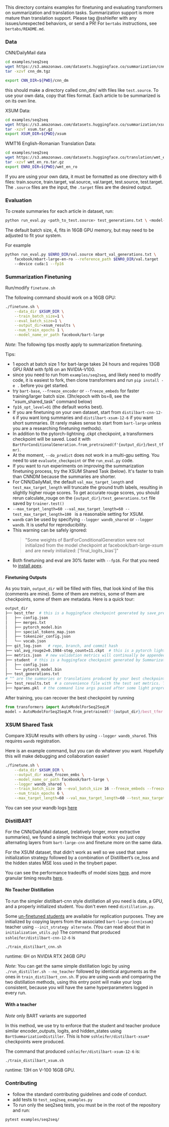 This directory contains examples for finetuning and evaluating transformers on summarization and translation tasks.
Summarization support is more mature than translation support.
Please tag @sshleifer with any issues/unexpected behaviors, or send a PR!
For `bertabs` instructions, see `bertabs/README.md`. 

### Data

CNN/DailyMail data
```bash
cd examples/seq2seq
wget https://s3.amazonaws.com/datasets.huggingface.co/summarization/cnn_dm.tgz
tar -xzvf cnn_dm.tgz

export CNN_DIR=${PWD}/cnn_dm
```

this should make a directory called cnn_dm/ with files like `test.source`.
To use your own data, copy that files format. Each article to be summarized is on its own line.

XSUM Data:
```bash
cd examples/seq2seq
wget https://s3.amazonaws.com/datasets.huggingface.co/summarization/xsum.tar.gz
tar -xzvf xsum.tar.gz
export XSUM_DIR=${PWD}/xsum
```


WMT16 English-Romanian Translation Data:
```bash
cd examples/seq2seq
wget https://s3.amazonaws.com/datasets.huggingface.co/translation/wmt_en_ro.tar.gz
tar -xzvf wmt_en_ro.tar.gz
export ENRO_DIR=${PWD}/wmt_en_ro
```

If you are using your own data, it must be formatted as one directory with 6 files: train.source, train.target, val.source, val.target, test.source, test.target.  
The `.source` files are the input, the `.target` files are the desired output.

### Evaluation

To create summaries for each article in dataset, run:
```bash
python run_eval.py <path_to_test.source> test_generations.txt \ <model-name>  --score_path rouge_scores.txt
```
The default batch size, 4, fits in 16GB GPU memory, but may need to be adjusted to fit your system.


For example
```bash
python run_eval.py $ENRO_DIR/val.source mbart_val_generations.txt \
    facebook/mbart-large-en-ro --reference_path $ENRO_DIR/val.target
    --device cuda:1 --fp16
```
### Summarization Finetuning
Run/modify `finetune.sh`

The following command should work on a 16GB GPU:
```bash
./finetune.sh \
    --data_dir $XSUM_DIR \
    --train_batch_size=1 \
    --eval_batch_size=1 \
    --output_dir=xsum_results \
    --num_train_epochs 1 \
    --model_name_or_path facebook/bart-large
```

*Note*: The following tips mostly apply to summarization finetuning.

Tips:
- 1 epoch at batch size 1 for bart-large takes 24 hours and requires 13GB GPU RAM with fp16 on an NVIDIA-V100. 
- since you need to run from `examples/seq2seq`, and likely need to modify code, it is easiest to fork, then clone transformers and run `pip install -e .` before you get started.   
- try `bart-base`, `--freeze_encoder` or `--freeze_embeds` for faster training/larger batch size.  (3hr/epoch with bs=8, see the "xsum_shared_task" command below)
- `fp16_opt_level=O1` (the default works best).
- If you are finetuning on your own dataset, start from `distilbart-cnn-12-6` if you want long summaries and `distilbart-xsum-12-6` if you want short summaries.
(It rarely makes sense to start from `bart-large` unless you are a researching finetuning methods).
- In addition to the pytorch-lightning .ckpt checkpoint, a transformers checkpoint will be saved.
Load it with `BartForConditionalGeneration.from_pretrained(f'{output_dir}/best_tfmr)`.
- At the moment, `--do_predict` does not work in a multi-gpu setting. You need to use `evaluate_checkpoint` or the `run_eval.py` code.
- If you want to run experiments on improving the summarization finetuning process, try the XSUM Shared Task (below). It's faster to train than CNNDM because the summaries are shorter.
- For CNN/DailyMail, the default `val_max_target_length` and `test_max_target_length` will truncate the ground truth labels, resulting in slightly higher rouge scores. To get accurate rouge scores, you should rerun calculate_rouge on the `{output_dir}/test_generations.txt` file saved by `trainer.test()`
- `--max_target_length=60 --val_max_target_length=60 --test_max_target_length=100 ` is a reasonable setting for XSUM.
- `wandb` can be used by specifying `--logger wandb_shared` or `--logger wandb`. It is useful for reproducibility. 
- This warning can be safely ignored: 
    > "Some weights of BartForConditionalGeneration were not initialized from the model checkpoint at facebook/bart-large-xsum and are newly initialized: ['final_logits_bias']"
- Both finetuning and eval are 30% faster with `--fp16`. For that you need to [install apex](https://github.com/NVIDIA/apex#quick-start).

#### Finetuning Outputs 
As you train, `output_dir` will be filled with files, that look kind of like this (comments are mine). 
Some of them are metrics, some of them are checkpoints, some of them are metadata. Here is a quick tour:

```bash
output_dir
├── best_tfmr  # this is a huggingface checkpoint generated by save_pretrained. It is the same model as the PL .ckpt file below
│   ├── config.json
│   ├── merges.txt
│   ├── pytorch_model.bin
│   ├── special_tokens_map.json
│   ├── tokenizer_config.json
│   └── vocab.json
├── git_log.json   # repo, branch, and commit hash
├── val_avg_rouge2=0.1984-step_count=11.ckpt  # this is a pytorch lightning checkpoint associated with the best val score.
├── metrics.json  # new validation metrics will continually be appended to this
├── student  # this is a huggingface checkpoint generated by SummarizationDistiller. It is the student before it gets finetuned.
│   ├── config.json
│   └── pytorch_model.bin
├── test_generations.txt 
# ^^ are the summaries or translations produced by your best checkpoint on the test data. Populated when training is done 
├── test_results.txt  # a convenience file with the test set metrics. This data is also in metrics.json['test']
├── hparams.pkl  # the command line args passed after some light preprocessing. Should be saved fairly quickly.
```
After training, you can recover the best checkpoint by running
```python
from transformers import AutoModelForSeq2SeqLM
model = AutoModelForSeq2SeqLM.from_pretrained(f'{output_dir}/best_tfmr')
```


### XSUM Shared Task
Compare XSUM results with others by using `--logger wandb_shared`. This requires `wandb` registration.

Here is an example command, but you can do whatever you want. Hopefully this will make debugging and collaboration easier!
```bash
./finetune.sh \
    --data_dir $XSUM_DIR \
    --output_dir xsum_frozen_embs \
    --model_name_or_path facebook/bart-large \
    --logger wandb_shared \
    --train_batch_size 16 --eval_batch_size 16 --freeze_embeds --freeze_encoder \
    --num_train_epochs 6 \
    --max_target_length=60 --val_max_target_length=60 --test_max_target_length=100
```

You can see your wandb logs [here](https://app.wandb.ai/sshleifer/hf_xsum?workspace=user-)

### DistilBART

For the CNN/DailyMail dataset, (relatively longer, more extractive summaries), we found a simple technique that works:
you just copy alternating layers from `bart-large-cnn` and finetune more on the same data. 

For the XSUM dataset, that didn’t work as well so we used that same initialization strategy followed by a combination of Distillbert’s ce_loss and the hidden states MSE loss used in the tinybert paper.

You can see the performance tradeoffs of model sizes [here](https://docs.google.com/spreadsheets/d/1EkhDMwVO02m8jCD1cG3RoFPLicpcL1GQHTQjfvDYgIM/edit#gid=0).
and more granular timing results [here](https://docs.google.com/spreadsheets/d/1EkhDMwVO02m8jCD1cG3RoFPLicpcL1GQHTQjfvDYgIM/edit#gid=1753259047&range=B2:I23).

#### No Teacher Distillation
To run the simpler distilbart-cnn style distillation all you need is data, a GPU, and a properly initialized student.
You don't even need `distillation.py`.

Some [un-finetuned students](https://huggingface.co/models?search=sshleifer%2Fstudent) are available for replication purposes.
They are initialized by copying layers from the associated `bart-large-{cnn|xsum}` teacher using `--init_strategy alternate`. (You can read about that in `initialization_utils.py`)
The command that produced `sshleifer/distilbart-cnn-12-6` is
```bash
./train_distilbart_cnn.sh
```  
runtime: 6H on NVIDIA RTX 24GB GPU

*Note*: You can get the same simple distillation logic by using `./run_distiller.sh --no_teacher` followed by identical arguments as the ones in `train_distilbart_cnn.sh`.
If you are using `wandb` and comparing the two distillation methods, using this entry point will make your logs consistent,
because you will have the same hyperparameters logged in every run.

#### With a teacher
*Note* only BART variants are supported

In this method, we use try to enforce that the student and teacher produce similar encoder_outputs, logits, and hidden_states using `BartSummarizationDistiller`.
This is how `sshleifer/distilbart-xsum*` checkpoints were produced.

The command that produced `sshleifer/distilbart-xsum-12-6` is:

```bash
./train_distilbart_xsum.sh  
```

runtime: 13H on V-100 16GB GPU. 

### Contributing
- follow the standard contributing guidelines and code of conduct.
- add tests to `test_seq2seq_examples.py`
- To run only the seq2seq tests, you must be in the root of the repository and run:
```bash
pytest examples/seq2seq/  
```
